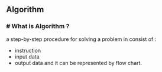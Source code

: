 ## Algorithm



### # What is Algorithm ?

a step-by-step procedure for solving a problem in consist of :

  - instruction
  - input data
  - output data
  and it can be represented by flow chart.
